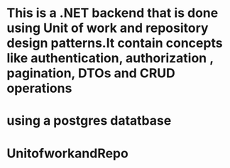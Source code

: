 # This is a .NET backend that is done using Unit of work and repository design patterns.It contain concepts like authentication, authorization , pagination, DTOs and CRUD operations
# using a postgres datatbase



# UnitofworkandRepo

